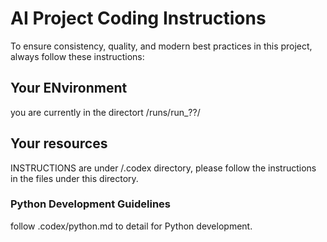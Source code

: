 # AI Project Coding Instructions
To ensure consistency, quality, and modern best practices in this project, always follow these instructions:

## Your ENvironment
you are currently in the directort /runs/run_??/

## Your resources
INSTRUCTIONS are under /.codex directory, please follow the instructions in the files under this directory.

### Python Development Guidelines
follow .codex/python.md to detail for Python development.

